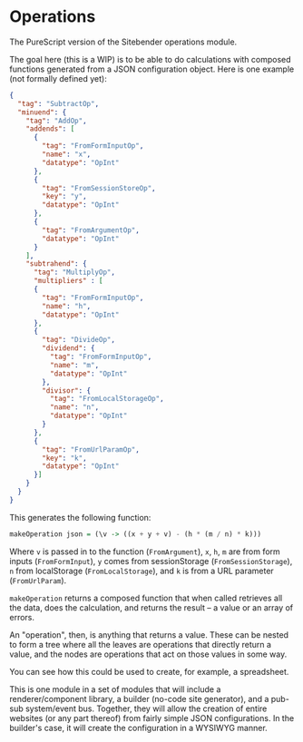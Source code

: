 # Operations

The PureScript version of the Sitebender operations module.

The goal here (this is a WIP) is to be able to do calculations with composed functions generated from a JSON configuration object. Here is one example (not formally defined yet):

```json
{
  "tag": "SubtractOp",
  "minuend": {
    "tag": "AddOp",
    "addends": [
      {
        "tag": "FromFormInputOp",
        "name": "x",
        "datatype": "OpInt"
      },
      {
        "tag": "FromSessionStoreOp",
        "key": "y",
        "datatype": "OpInt"
      },
      {
        "tag": "FromArgumentOp",
        "datatype": "OpInt"
      }
    ],
    "subtrahend": {
      "tag": "MultiplyOp",
      "multipliers" : [
      {
        "tag": "FromFormInputOp",
        "name": "h",
        "datatype": "OpInt"
      },
      {
        "tag": "DivideOp",
        "dividend": {
          "tag": "FromFormInputOp",
          "name": "m",
          "datatype": "OpInt"
        },
        "divisor": {
          "tag": "FromLocalStorageOp",
          "name": "n",
          "datatype": "OpInt"
        }
      },
      {
        "tag": "FromUrlParamOp",
        "key": "k",
        "datatype": "OpInt"
      }]
    }
  }
}
```

This generates the following function:

```purescript
makeOperation json = (\v -> ((x + y + v) - (h * (m / n) * k)))
```

Where `v` is passed in to the function (`FromArgument`), `x`, `h`, `m` are from form inputs (`FromFormInput`), `y` comes from sessionStorage (`FromSessionStorage`), `n` from localStorage (`FromLocalStorage`), and `k` is from a URL parameter (`FromUrlParam`).

`makeOperation` returns a composed function that when called retrieves all the data, does the calculation, and returns the result &ndash; a value or an array of errors.

An "operation", then, is anything that returns a value. These can be nested to form a tree where all the leaves are operations that directly return a value, and the nodes are operations that act on those values in some way.

You can see how this could be used to create, for example, a spreadsheet.

This is one module in a set of modules that will include a renderer/component library, a builder (no-code site generator), and a pub-sub system/event bus. Together, they will allow the creation of entire websites (or any part thereof) from fairly simple JSON configurations. In the builder's case, it will create the configuration in a WYSIWYG manner.